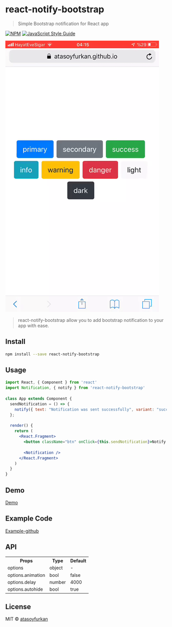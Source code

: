 # react-notify-bootstrap

> Simple Bootstrap notification for React app


[![NPM](https://img.shields.io/npm/v/react-notify-bootstrap.svg)](https://www.npmjs.com/package/react-notify-bootstrap) [![JavaScript Style Guide](https://img.shields.io/badge/code_style-standard-brightgreen.svg)](https://standardjs.com)

![NPM](https://raw.githubusercontent.com/atasoyfurkan/react-notify-bootstrap/master/demo.gif)


> react-notify-bootstrap allow you to add bootstrap notification to your app with ease.


## Install

```bash
npm install --save react-notify-bootstrap
```

## Usage

```jsx
import React, { Component } from 'react'
import Notification, { notify } from 'react-notify-bootstrap'

class App extends Component {
  sendNotification = () => {
    notify({ text: "Notification was sent successfully", variant: "success" });
  };

  render() {
    return (
      <React.Fragment>
        <button className="btn" onClick={this.sendNotification}>Notify!</button>

        <Notification />
      </React.Fragment>
    )
  }
}
```

## Demo
[Demo](https://atasoyfurkan.github.io/react-notify-bootstrap/)


## Example Code
[Example-github](https://github.com/atasoyfurkan/react-notify-bootstrap/tree/master/example)


## API

<table>
  <tr>
    <th>Props</th>
    <th>Type</th>
    <th>Default</th>
  </tr>
  <tr>
    <td>options</td>
    <td>object</td>
    <td>-</td>
  </tr>
  <tr>
    <td>options.animation</td>
    <td>bool</td>
    <td>false</td>
  </tr>
  <tr>
    <td>options.delay</td>
    <td>number</td>
    <td>4000</td>
  </tr>
  <tr>
    <td>options.autohide</td>
    <td>bool</td>
    <td>true</td>
  </tr>
</table>

## License

MIT © [atasoyfurkan](https://github.com/atasoyfurkan)
